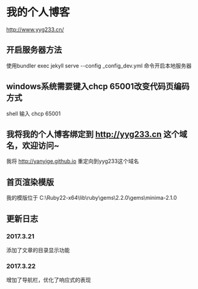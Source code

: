 # 我的个人博客
http://www.yyg233.cn/
## 开启服务器方法
使用bundler exec jekyll serve --config _config_dev.yml 命令开启本地服务器
## windows系统需要键入chcp 65001改变代码页编码方式
shell 输入 chcp 65001
## 我将我的个人博客绑定到 http://yyg233.cn 这个域名，欢迎访问~
我将 http://yanyige.github.io 重定向到yyg233这个域名
## 首页渲染模版
我的模版位于 C:\Ruby22-x64\lib\ruby\gems\2.2.0\gems\minima-2.1.0
## 更新日志

### 2017.3.21
添加了文章的目录显示功能

### 2017.3.22  
增加了导航栏，优化了响应式的表现
